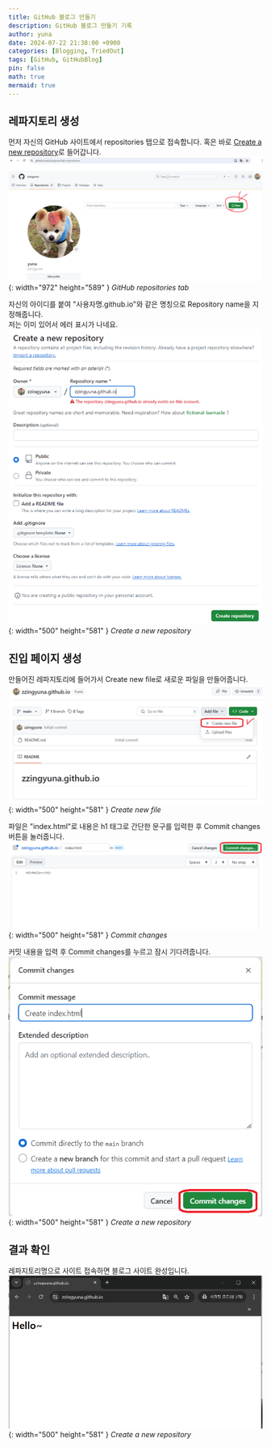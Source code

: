```yaml
---
title: GitHub 블로그 만들기
description: GitHub 블로그 만들기 기록
author: yuna
date: 2024-07-22 21:38:00 +0900
categories: [Blogging, TriedOut]
tags: [GitHub, GitHubBlog]
pin: false
math: true
mermaid: true
---
```


## 레파지토리 생성

먼저 자신의 GitHub 사이트에서 repositories 탭으로 접속합니다. 혹은 바로 [Create a new repository](https://github.com/new)로 들어갑니다.  
![Desktop View](assets/img/postImages/2024-07-22-make-github-blog/1.png){: width="972" height="589" }
_GitHub repositories tab_


자신의 아이디를 붙여 "사용자명.github.io"와 같은 명칭으로 Repository name을 지정해줍니다.  
저는 이미 있어서 에러 표시가 나네요.  
![Desktop View](assets/img/postImages/2024-07-22-make-github-blog/2.png){: width="500" height="581" }
_Create a new repository_


## 진입 페이지 생성

만들어진 레파지토리에 들어가서 Create new file로 새로운 파일을 만들어줍니다.
![Desktop View](assets/img/postImages/2024-07-22-make-github-blog/3.png){: width="500" height="581" }
_Create new file_


파일은 "index.html"로 내용은 h1 태그로 간단한 문구를 입력한 후 Commit changes 버튼을 눌러줍니다.
![Desktop View](assets/img/postImages/2024-07-22-make-github-blog/4.png){: width="500" height="581" }
_Commit changes_


커밋 내용을 입력 후 Commit changes를 누르고 잠시 기다려줍니다.
![Desktop View](assets/img/postImages/2024-07-22-make-github-blog/5.png){: width="500" height="581" }
_Create a new repository_


## 결과 확인

레파지토리명으로 사이트 접속하면 블로그 사이트 완성입니다.
![Desktop View](assets/img/postImages/2024-07-22-make-github-blog/6.png){: width="500" height="581" }
_Create a new repository_
